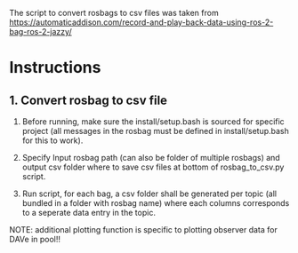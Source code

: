 The script to convert rosbags to csv files was taken from https://automaticaddison.com/record-and-play-back-data-using-ros-2-bag-ros-2-jazzy/

# Instructions

## 1. Convert rosbag to csv file

1. Before running, make sure the install/setup.bash is sourced for specific project (all messages in the rosbag must be defined in install/setup.bash for this to work).

2. Specify Input rosbag path (can also be folder of multiple rosbags) and output csv folder where to save csv files at bottom of rosbag_to_csv.py script.

3. Run script, for each bag, a csv folder shall be generated per topic (all bundled in a folder with rosbag name) where each columns corresponds to a seperate data entry in the topic.

NOTE: additional plotting function is specific to plotting observer data for DAVe in pool!!

